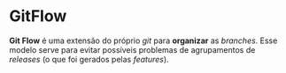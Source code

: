 # GitFlow

**Git Flow** é uma extensão do próprio *git* para **organizar** as *branches*. Esse modelo serve para evitar possíveis problemas de agrupamentos de *releases* (o que foi gerados pelas *features*).

<!--stackedit_data:
eyJoaXN0b3J5IjpbNzg5MzAwODQ3XX0=
-->
